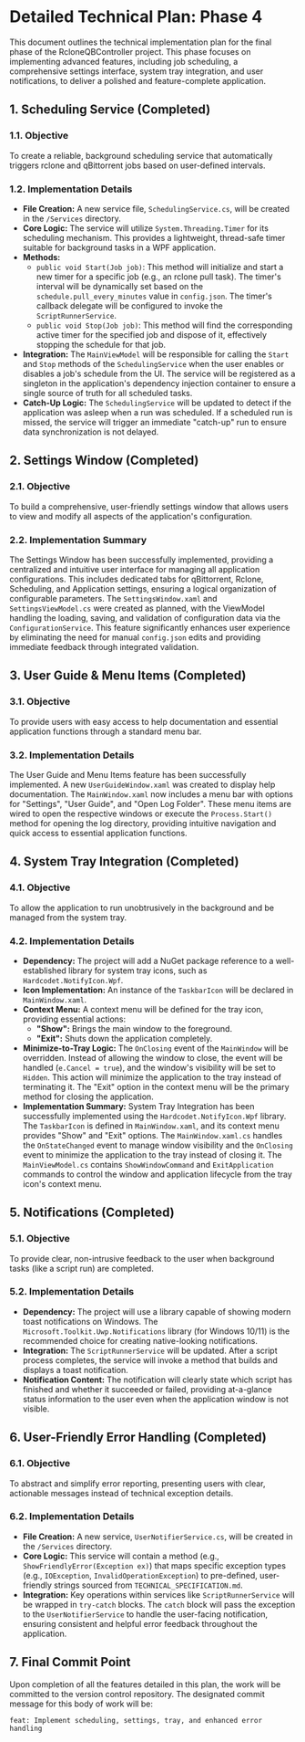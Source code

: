 # Detailed Technical Plan: Phase 4

This document outlines the technical implementation plan for the final phase of the RcloneQBController project. This phase focuses on implementing advanced features, including job scheduling, a comprehensive settings interface, system tray integration, and user notifications, to deliver a polished and feature-complete application.

## 1. Scheduling Service (Completed)

### 1.1. Objective
To create a reliable, background scheduling service that automatically triggers rclone and qBittorrent jobs based on user-defined intervals.

### 1.2. Implementation Details
*   **File Creation:** A new service file, `SchedulingService.cs`, will be created in the `/Services` directory.
*   **Core Logic:** The service will utilize `System.Threading.Timer` for its scheduling mechanism. This provides a lightweight, thread-safe timer suitable for background tasks in a WPF application.
*   **Methods:**
    *   `public void Start(Job job)`: This method will initialize and start a new timer for a specific job (e.g., an rclone pull task). The timer's interval will be dynamically set based on the `schedule.pull_every_minutes` value in `config.json`. The timer's callback delegate will be configured to invoke the `ScriptRunnerService`.
    *   `public void Stop(Job job)`: This method will find the corresponding active timer for the specified job and dispose of it, effectively stopping the schedule for that job.
*   **Integration:** The `MainViewModel` will be responsible for calling the `Start` and `Stop` methods of the `SchedulingService` when the user enables or disables a job's schedule from the UI. The service will be registered as a singleton in the application's dependency injection container to ensure a single source of truth for all scheduled tasks.
*   **Catch-Up Logic:** The `SchedulingService` will be updated to detect if the application was asleep when a run was scheduled. If a scheduled run is missed, the service will trigger an immediate "catch-up" run to ensure data synchronization is not delayed.

## 2. Settings Window (Completed)

### 2.1. Objective
To build a comprehensive, user-friendly settings window that allows users to view and modify all aspects of the application's configuration.

### 2.2. Implementation Summary
The Settings Window has been successfully implemented, providing a centralized and intuitive user interface for managing all application configurations. This includes dedicated tabs for qBittorrent, Rclone, Scheduling, and Application settings, ensuring a logical organization of configurable parameters. The `SettingsWindow.xaml` and `SettingsViewModel.cs` were created as planned, with the ViewModel handling the loading, saving, and validation of configuration data via the `ConfigurationService`. This feature significantly enhances user experience by eliminating the need for manual `config.json` edits and providing immediate feedback through integrated validation.

## 3. User Guide & Menu Items (Completed)

### 3.1. Objective
To provide users with easy access to help documentation and essential application functions through a standard menu bar.

### 3.2. Implementation Details
The User Guide and Menu Items feature has been successfully implemented. A new `UserGuideWindow.xaml` was created to display help documentation. The `MainWindow.xaml` now includes a menu bar with options for "Settings", "User Guide", and "Open Log Folder". These menu items are wired to open the respective windows or execute the `Process.Start()` method for opening the log directory, providing intuitive navigation and quick access to essential application functions.

## 4. System Tray Integration (Completed)

### 4.1. Objective
To allow the application to run unobtrusively in the background and be managed from the system tray.

### 4.2. Implementation Details
*   **Dependency:** The project will add a NuGet package reference to a well-established library for system tray icons, such as `Hardcodet.NotifyIcon.Wpf`.
*   **Icon Implementation:** An instance of the `TaskbarIcon` will be declared in `MainWindow.xaml`.
*   **Context Menu:** A context menu will be defined for the tray icon, providing essential actions:
    *   **"Show":** Brings the main window to the foreground.
    *   **"Exit":** Shuts down the application completely.
*   **Minimize-to-Tray Logic:** The `OnClosing` event of the `MainWindow` will be overridden. Instead of allowing the window to close, the event will be handled (`e.Cancel = true`), and the window's visibility will be set to `Hidden`. This action will minimize the application to the tray instead of terminating it. The "Exit" option in the context menu will be the primary method for closing the application.
*   **Implementation Summary:** System Tray Integration has been successfully implemented using the `Hardcodet.NotifyIcon.Wpf` library. The `TaskbarIcon` is defined in `MainWindow.xaml`, and its context menu provides "Show" and "Exit" options. The `MainWindow.xaml.cs` handles the `OnStateChanged` event to manage window visibility and the `OnClosing` event to minimize the application to the tray instead of closing it. The `MainViewModel.cs` contains `ShowWindowCommand` and `ExitApplication` commands to control the window and application lifecycle from the tray icon's context menu.

## 5. Notifications (Completed)

### 5.1. Objective
To provide clear, non-intrusive feedback to the user when background tasks (like a script run) are completed.

### 5.2. Implementation Details
*   **Dependency:** The project will use a library capable of showing modern toast notifications on Windows. The `Microsoft.Toolkit.Uwp.Notifications` library (for Windows 10/11) is the recommended choice for creating native-looking notifications.
*   **Integration:** The `ScriptRunnerService` will be updated. After a script process completes, the service will invoke a method that builds and displays a toast notification.
*   **Notification Content:** The notification will clearly state which script has finished and whether it succeeded or failed, providing at-a-glance status information to the user even when the application window is not visible.

## 6. User-Friendly Error Handling (Completed)

### 6.1. Objective
To abstract and simplify error reporting, presenting users with clear, actionable messages instead of technical exception details.

### 6.2. Implementation Details
*   **File Creation:** A new service, `UserNotifierService.cs`, will be created in the `/Services` directory.
*   **Core Logic:** This service will contain a method (e.g., `ShowFriendlyError(Exception ex)`) that maps specific exception types (e.g., `IOException`, `InvalidOperationException`) to pre-defined, user-friendly strings sourced from `TECHNICAL_SPECIFICATION.md`.
*   **Integration:** Key operations within services like `ScriptRunnerService` will be wrapped in `try-catch` blocks. The `catch` block will pass the exception to the `UserNotifierService` to handle the user-facing notification, ensuring consistent and helpful error feedback throughout the application.

## 7. Final Commit Point

Upon completion of all the features detailed in this plan, the work will be committed to the version control repository. The designated commit message for this body of work will be:

`feat: Implement scheduling, settings, tray, and enhanced error handling`